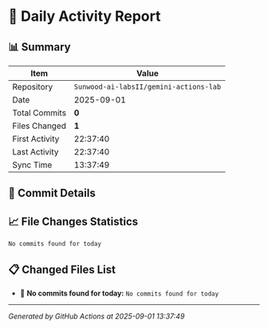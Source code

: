 # 📅 Daily Activity Report

## 📊 Summary
| Item | Value |
|------|-------|
| Repository | `Sunwood-ai-labsII/gemini-actions-lab` |
| Date | 2025-09-01 |
| Total Commits | **0** |
| Files Changed | **1** |
| First Activity | 22:37:40 |
| Last Activity | 22:37:40 |
| Sync Time | 13:37:49 |

## 📝 Commit Details

## 📈 File Changes Statistics

```diff
No commits found for today
```

## 📋 Changed Files List

- 📝 **No commits found for today:** `No commits found for today`

---
*Generated by GitHub Actions at 2025-09-01 13:37:49*
